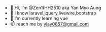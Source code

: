 - 👋 Hi, I’m @Zen1tHH2510 aka Yan Myo Aung
- 💞️ I know laravel,jquery,livewire,bootstrap
- 🌱 I’m currently learning vue 
- 📫 reach me by ylay0857@gmail.com

<!---
Zen1tHH2510/Zen1tHH2510 is a ✨ special ✨ repository because its `README.md` (this file) appears on your GitHub profile.
You can click the Preview link to take a look at your changes.
--->
